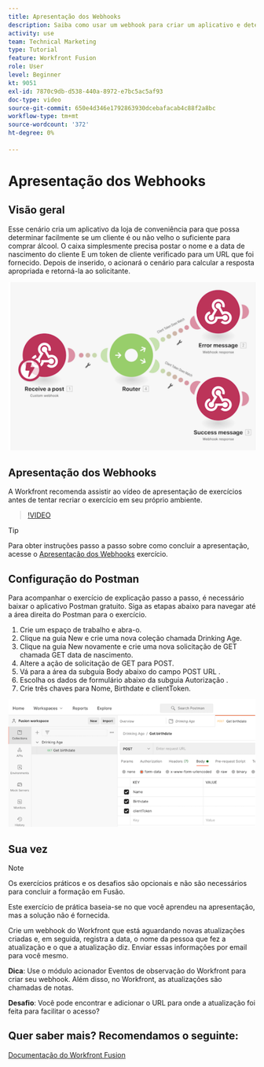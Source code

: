```yaml
---
title: Apresentação dos Webhooks
description: Saiba como usar um webhook para criar um aplicativo e determinar se um cliente é ou não velho o suficiente para comprar álcool, tudo em [!DNL Adobe Workfront Fusion].
activity: use
team: Technical Marketing
type: Tutorial
feature: Workfront Fusion
role: User
level: Beginner
kt: 9051
exl-id: 7870c9db-d538-440a-8972-e7bc5ac5af93
doc-type: video
source-git-commit: 650e4d346e1792863930dcebafacab4c88f2a8bc
workflow-type: tm+mt
source-wordcount: '372'
ht-degree: 0%

---
```


# Apresentação dos Webhooks

## Visão geral

Esse cenário cria um aplicativo da loja de conveniência para que possa determinar facilmente se um cliente é ou não velho o suficiente para comprar álcool. O caixa simplesmente precisa postar o nome e a data de nascimento do cliente E um token de cliente verificado para um URL que foi fornecido. Depois de inserido, o acionará o cenário para calcular a resposta apropriada e retorná-la ao solicitante.

![Uma imagem usando o módulo switch](assets/beyond-basic-modules-5.png)

## Apresentação dos Webhooks

A Workfront recomenda assistir ao vídeo de apresentação de exercícios antes de tentar recriar o exercício em seu próprio ambiente.

>[!VIDEO](https://video.tv.adobe.com/v/335292/?quality=12&learn=on)

>[!TIP]
>
>Para obter instruções passo a passo sobre como concluir a apresentação, acesse o [Apresentação dos Webhooks](https://experienceleague.adobe.com/docs/workfront-learn/tutorials-workfront/fusion/exercises/webhooks.html?lang=en) exercício.

## Configuração do Postman

Para acompanhar o exercício de explicação passo a passo, é necessário baixar o aplicativo Postman gratuito. Siga as etapas abaixo para navegar até a área direita do Postman para o exercício.

1. Crie um espaço de trabalho e abra-o.
1. Clique na guia New e crie uma nova coleção chamada Drinking Age.
1. Clique na guia New novamente e crie uma nova solicitação de GET chamada GET data de nascimento.
1. Altere a ação de solicitação de GET para POST.
1. Vá para a área da subguia Body abaixo do campo POST URL .
1. Escolha os dados de formulário abaixo da subguia Autorização .
1. Crie três chaves para Nome, Birthdate e clientToken.

![Uma imagem usando o módulo switch](assets/beyond-basic-modules-6.png)

## Sua vez

>[!NOTE]
>
>Os exercícios práticos e os desafios são opcionais e não são necessários para concluir a formação em Fusão.

Este exercício de prática baseia-se no que você aprendeu na apresentação, mas a solução não é fornecida.

Crie um webhook do Workfront que está aguardando novas atualizações criadas e, em seguida, registra a data, o nome da pessoa que fez a atualização e o que a atualização diz. Enviar essas informações por email para você mesmo.

**Dica**: Use o módulo acionador Eventos de observação do Workfront para criar seu webhook. Além disso, no Workfront, as atualizações são chamadas de notas.

**Desafio**: Você pode encontrar e adicionar o URL para onde a atualização foi feita para facilitar o acesso?


## Quer saber mais? Recomendamos o seguinte:

[Documentação do Workfront Fusion](https://experienceleague.adobe.com/docs/workfront/using/adobe-workfront-fusion/workfront-fusion-2.html?lang=en)
